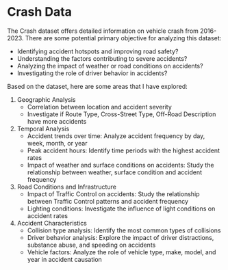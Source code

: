 # Crash Data

The Crash dataset offers detailed information on vehicle crash from 2016-2023. There are some potential primary objective for analyzing this dataset:
- Identifying accident hotspots and improving road safety?
- Understanding the factors contributing to severe accidents?
- Analyzing the impact of weather or road conditions on accidents?
- Investigating the role of driver behavior in accidents?

Based on the dataset, here are some areas that I have explored:
1. Geographic Analysis
   - Correlation between location and accident severity
   - Investigate if Route Type, Cross-Street Type, Off-Road Description have more accidents
2. Temporal Analysis
   - Accident trends over time: Analyze accident frequency by day, week, month, or year
   - Peak accident hours: Identify time periods with the highest accident rates
   - Impact of weather and surface conditions on accidents: Study the relationship between weather, surface condition and accident frequency
3. Road Conditions and Infrastructure
   - Impact of Traffic Control on accidents: Study the relationship between Traffic Control patterns and accident frequency
   - Lighting conditions: Investigate the influence of light conditions on accident rates
4. Accident Characteristics
   - Collision type analysis: Identify the most common types of collisions
   - Driver behavior analysis: Explore the impact of driver distractions, substance abuse, and speeding on accidents
   - Vehicle factors: Analyze the role of vehicle type, make, model, and year in accident causation
